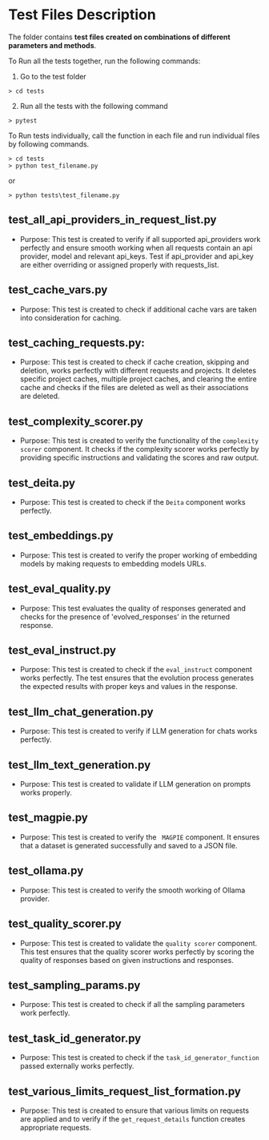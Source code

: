 # Test Files Description

The folder contains **test files created on combinations of different parameters and methods**.

To Run all the tests together, run the following commands:

1. Go to the test folder
```
> cd tests
```

2. Run all the tests with the following command
```
> pytest
```

To Run tests individually, call the function in each file and run individual files by following commands.
```
> cd tests
> python test_filename.py
```
or 
```
> python tests\test_filename.py
```
## test_all_api_providers_in_request_list.py
- Purpose: This test is created to verify if all supported api_providers work perfectly and ensure smooth working when all requests contain an api provider, model and relevant api_keys. Test if api_provider and api_key are either overriding or assigned properly  with requests_list.


## test_cache_vars.py
- Purpose: This test is created to check if additional cache vars are taken into consideration for caching.

## test_caching_requests.py:
- Purpose: This test is created to check if cache creation, skipping and deletion, works perfectly with different requests and projects. It deletes specific project caches, multiple project caches, and clearing the entire cache and checks if the files are deleted as well as their associations are deleted.

## test_complexity_scorer.py
- Purpose: This test is created to verify the functionality of the `complexity scorer` component. It checks if the complexity scorer works perfectly by providing specific instructions and validating the scores and raw output.

## test_deita.py
- Purpose: This test is created to check if the `Deita` component works perfectly.

## test_embeddings.py
- Purpose: This test is created to verify the proper working of embedding models by making requests to embedding models URLs. 

## test_eval_quality.py
- Purpose: This test evaluates the quality of responses generated and checks for the presence of 'evolved_responses' in the returned response.

## test_eval_instruct.py
- Purpose: This test is created to check if the `eval_instruct` component works perfectly. The test ensures that the evolution process generates the expected results with proper keys and values in the response.

## test_llm_chat_generation.py
- Purpose: This test is created to verify if LLM generation for chats works perfectly.

## test_llm_text_generation.py
- Purpose: This test is created to validate if LLM generation on prompts works properly.

## test_magpie.py
- Purpose: This test is created to verify the ` MAGPIE` component. It ensures that a dataset is generated successfully and saved to a JSON file.

## test_ollama.py
- Purpose: This test is created  to verify the smooth working of Ollama provider.

## test_quality_scorer.py
- Purpose: This test is created to validate the `quality scorer` component. This test ensures that the quality scorer works perfectly by scoring the quality of responses based on given instructions and responses.

## test_sampling_params.py
- Purpose: This test is created to check if all the sampling parameters work perfectly.

## test_task_id_generator.py
- Purpose: This test is created to check if the `task_id_generator_function` passed externally works perfectly.

## test_various_limits_request_list_formation.py
- Purpose: This test is created to ensure that various limits on requests are applied and to verify if the `get_request_details` function creates appropriate requests.
